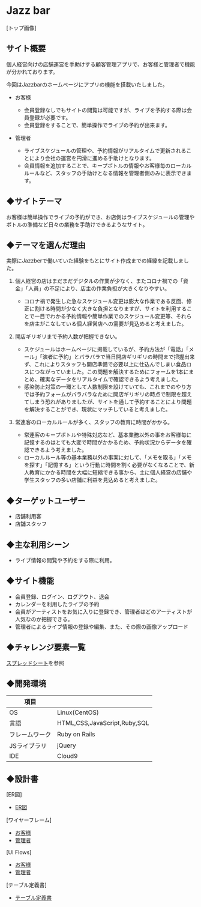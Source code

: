 # Jazz bar

[トップ画像]

## サイト概要

個人経営向けの店舗運営を手助けする顧客管理アプリで、お客様と管理者で機能が分かれております。

今回はJazzbarのホームページにアプリの機能を搭載いたしました。

- お客様
  - 会員登録なしでもサイトの閲覧は可能ですが、ライブを予約する際は会員登録が必要です。
  - 会員登録をすることで、簡単操作でライブの予約が出来ます。

- 管理者
  - ライブスケジュールの管理や、予約情報がリアルタイムで更新されることにより会社の運営を円滑に進める手助けとなります。
  - 会員情報を追加することで、キープボトルの情報やお客様毎のローカルルールなど、スタッフの手助けとなる情報を管理者側のみに表示できます。

## ◆サイトテーマ

お客様は簡単操作でライブの予約ができ、お店側はライブスケジュールの管理やボトルの準備など日々の業務を手助けできるようなサイト。

## ◆テーマを選んだ理由
実際にJazzberで働いていた経験をもとにサイト作成までの経緯を記載しました。

1. 個人経営の店はまだまだデジタルの作業が少なく、またコロナ禍での「資金」「人員」の不足により、店主の作業負担が大きくなりやすい。
   - コロナ禍で発生した急なスケジュール変更は膨大な作業である反面、修正に割ける時間が少なく大きな負担となりますが、サイトを利用することで一目でわかる予約情報や簡単作業でのスケジュール変更等、それらを店主がこなしている個人経営店への需要が見込めると考えました。

2. 開店ギリギリまで予約人数が把握できない。
   - スケジュールはホームページに掲載しているが、予約方法が「電話」「メール」「演者に予約」とバラバラで当日開店ギリギリの時間まで把握出来ず、これによりスタッフも開店準備で必要以上に仕込んでしまい食品ロスにつながっていました。この問題を解決するためにフォームを1本にまとめ、確実なデータをリアルタイムで確認できるよう考えました。
   - 感染防止対策の一環として人数制限を設けていても、これまでのやり方では予約フォームがバラバラなために開店ギリギリの時点で制限を超えてしまう恐れがありましたが、サイトを通して予約することにより問題を解決することができ、現状にマッチしていると考えました。

3. 常連客のローカルルールが多く、スタッフの教育に時間がかかる。
   - 常連客のキープボトルや特殊対応など、基本業務以外の事をお客様毎に記憶するのはとても大変で時間がかかるため、予約状況からデータを確認できるよう考えました。
   - ローカルルール等の基本業務以外の事案に対して、「メモを取る」「メモを探す」「記憶する」という行動に時間を割く必要がなくなることで、新人教育にかかる時間を大幅に短縮できる事から、主に個人経営の店舗や学生スタッフの多い店舗に利益を見込めると考えました。

## ◆ターゲットユーザー
- 店舗利用客
- 店舗スタッフ

## ◆主な利用シーン
- ライブ情報の閲覧や予約をする際に利用。

## ◆サイト機能
- 会員登録、ログイン、ログアウト、退会
- カレンダーを利用したライブの予約
- 会員がアーティストをお気に入りに登録でき、管理者はどのアーティストが人気なのか把握できる。
- 管理者によるライブ情報の登録や編集、また、その際の画像アップロード

## ◆チャレンジ要素一覧
[スプレッドシート](https://docs.google.com/spreadsheets/d/10Xcx2OOYlx3PShIxTSquwoSX58AI9NqD6eNgOb8Zwlg/edit?usp=sharing)を参照

## ◆開発環境

|項目||
|--------|--------|
|OS|Linux(CentOS)|
|言語|HTML,CSS,JavaScript,Ruby,SQL|
|フレームワーク|	Ruby on Rails|
|JSライブラリ|jQuery|
|IDE|Cloud9|

## ◆設計書
[ER図]
- [ER図](https://drive.google.com/file/d/1xjoJHQ8s5tgPU0MTkHOOHNlgqibs-cH8/view?usp=sharing)

[ワイヤーフレーム]
- [お客様](https://docs.google.com/presentation/d/1Kw2A54tqzVC_ZIdJe6DPVRS3vQdmN80ye86FHXMYfYU/edit?usp=sharing)
- [管理者](https://docs.google.com/presentation/d/1Q98HWh32wmEJxO4U7VVWwuXlGiDUMdFWa92n4Lkz9XY/edit?usp=sharing)

[UI Flows]
- [お客様](https://drive.google.com/file/d/1otHrh3OLBiVh-rWILHFNw2YfaRxGxghW/view?usp=sharing)
- [管理者](https://drive.google.com/file/d/1yevyYfJBSnXhA_KUGSgDlBXHPr2pbRCX/view?usp=sharing)

[テーブル定義書]
- [テーブル定義書](https://docs.google.com/spreadsheets/d/1xsUDqO8UQfIhMPzysnygPwqNdFcylhWj/edit?usp=sharing&ouid=111403873293455366627&rtpof=true&sd=true)
